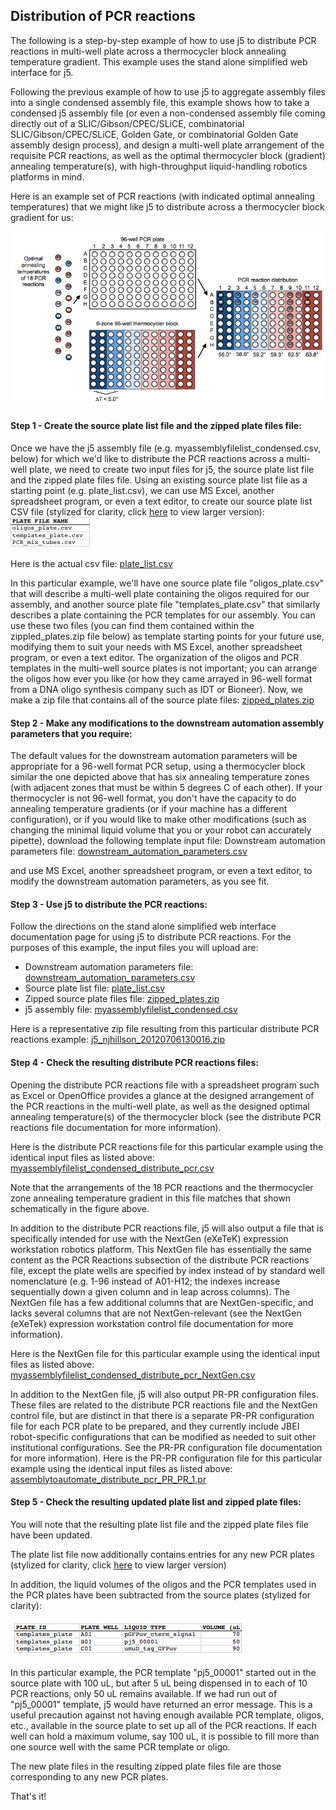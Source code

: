 ## Distribution of PCR reactions

The following is a step-by-step example of how to use j5 to distribute PCR reactions in multi-well plate across a thermocycler block annealing temperature gradient. This example uses the stand alone simplified web interface for j5.

Following the previous example of how to use j5 to aggregate assembly files into a single condensed assembly file, this example shows how to take a condensed j5 assembly file (or even a non-condensed assembly file coming directly out of a  SLIC/Gibson/CPEC/SLiCE, combinatorial SLIC/Gibson/CPEC/SLiCE, Golden Gate, or combinatorial Golden Gate assembly design process), and design a multi-well plate arrangement of the requisite PCR reactions, as well as the optimal thermocycler block (gradient) annealing temperature(s), with high-throughput liquid-handling robotics platforms in mind.

Here is an example set of PCR reactions (with indicated optimal annealing temperatures) that we might like j5 to distribute across a thermocycler block gradient for us:

![](../../images/pastedImage44.png)

#### Step 1 - Create the source plate list file and the zipped plate files file:

Once we have the j5 assembly file (e.g. myassemblyfilelist_condensed.csv, below) for which we'd like to distribute the PCR reactions across a multi-well plate, we need to create two input files for j5, the source plate list file and the zipped plate files file.  Using an existing source plate list file as a starting point (e.g. plate_list.csv), we can use MS Excel, another spreadsheet program, or even a text editor, to create our source plate list CSV file (stylized for clarity, click [here](../../images/pastedImage303.png) to view larger version):
![](../../images/pastedImage303A.png)

Here is the actual csv file: [plate_list.csv](../../documents/plate_list0.csv)

In this particular example, we'll have one source plate file "oligos_plate.csv" that will describe a multi-well plate containing the oligos required for our assembly, and another source plate file "templates_plate.csv" that similarly describes a plate containing the PCR templates for our assembly. You can use these two files (you can find them contained within the zippled_plates.zip file below) as template starting points for your future use, modifying them to suit your needs with MS Excel, another spreadsheet program, or even a text editor. The organization of the oligos and PCR templates in the multi-well source plates is not important; you can arrange the oligos how ever you like (or how they came arrayed in 96-well format from a DNA oligo synthesis company such as IDT or Bioneer).
Now, we make a zip file that contains all of the source plate files: [zipped_plates.zip](../../documents/zipped_plates0.zip)

#### Step 2 - Make any modifications to the downstream automation assembly parameters that you require:

The default values for the downstream automation parameters will be appropriate for a 96-well format PCR setup, using a thermocycler block similar the one depicted above that has six annealing temperature zones (with adjacent zones that must be within 5 degrees C of each other). If your thermocycler is not 96-well format, you don't have the capacity to do annealing temperature gradients (or if your machine has a different configuration), or if you would like to make other modifications (such as changing the minimal liquid volume that you or your robot can accurately pipette), download the following template input file:
Downstream automation parameters file: [downstream_automation_parameters.csv](../../documents/downstream_automation0.csv)

and use MS Excel, another spreadsheet program, or even a text editor, to modify the downstream automation parameters, as you see fit. 

#### Step 3 - Use j5 to distribute the PCR reactions:

Follow the directions on the stand alone simplified web interface documentation page for using j5 to distribute PCR reactions. For the purposes of this example, the input files you will upload are:

  - Downstream automation parameters file: [downstream_automation_parameters.csv](../../documents/downstream_automation.csv) 
  - Source plate list file: [plate_list.csv](../../documents/plate_list.csv)
  - Zipped source plate files file: [zipped_plates.zip](../../documents/zipped_plates.zip)
  - j5 assembly file: [myassemblyfilelist_condensed.csv](../../documents/myassemblyfilelist_co2.csv)

Here is a representative zip file resulting from this particular distribute PCR reactions example: [j5_njhillson_20120706130016.zip](../../documents/j5_njhillson_20120706.zip)

#### Step 4 - Check the resulting distribute PCR reactions files:

Opening the distribute PCR reactions file with a spreadsheet program such as Excel or OpenOffice provides a glance at the designed arrangement of the PCR reactions in the multi-well plate, as well as the designed optimal annealing temperature(s) of the thermocycler block (see the distribute PCR reactions file documentation for more information).

Here is the distribute PCR reactions file for this particular example using the identical input files as listed above: [myassemblyfilelist_condensed_distribute_pcr.csv](../../documents/myassemblyfilelist_co1.csv)

Note that the arrangements of the 18 PCR reactions and the thermocycler zone annealing temperature gradient in this file matches that shown schematically in the figure above. 

In addition to the distribute PCR reactions file, j5 will also output a file that is specifically intended for use with the NextGen (eXeTeK) expression workstation robotics platform. This NextGen file has essentially the same content as the PCR Reactions subsection of the distribute PCR reactions file, except the plate wells are specified by index instead of by standard well nomenclature (e.g. 1-96 instead of A01-H12; the indexes increase sequentially down a given column and in leap across columns). The NextGen file has a few additional columns that are NextGen-specific, and lacks several columns that are not NextGen-relevant (see the NextGen (eXeTek) expression workstation control file documentation for more information).

Here is the NextGen file for this particular example using the identical input files as listed above: [myassemblyfilelist_condensed_distribute_pcr_NextGen.csv](../../documents/myassemblyfilelist_co0.csv)

In addition to the NextGen file, j5 will also output PR-PR configuration files. These files are related to the distribute PCR reactions file and the NextGen control file, but are distinct in that there is a separate PR-PR configuration file for each PCR plate to be prepared, and they currently include JBEI robot-specific configurations that can be modified as needed to suit other institutional configurations. See the PR-PR configuration file documentation for more information).
Here is the PR-PR configuration file for this particular example using the identical input files as listed above: [assemblytoautomate_distribute_pcr_PR_PR_1.pr](../../documents/assemblytoautomate_di.pr.txt)

#### Step 5 - Check the resulting updated plate list and zipped plate files:

You will note that the resulting plate list file and the zipped plate files file have been updated.

The plate list file now additionally contains entries for any new PCR plates (stylized for clarity, click [here](../../images/pastedImage544.png) to view larger version)

In addition, the liquid volumes of the oligos and the PCR templates used in the PCR plates have been subtracted from the source plates (stylized for clarity):

![](../../images/pastedImage61.png)

In this particular example, the PCR template "pj5_00001" started out in the source plate with 100 uL, but after 5 uL being dispensed in to each of 10 PCR reactions, only 50 uL remains available. If we had run out of "pj5_00001" template, j5 would have returned an error message. This is a useful precaution against not having enough available PCR template, oligos, etc., available in the source plate to set up all of the PCR reactions. If each well can hold a maximum volume, say 100 uL, it is possible to fill more than one source well with the same PCR template or oligo.

The new plate files in the resulting zipped plate files file are those corresponding to any new PCR plates.

That's it!